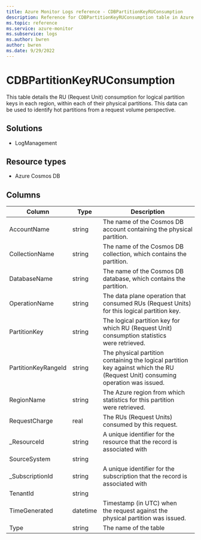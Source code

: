 ```yaml
---
title: Azure Monitor Logs reference - CDBPartitionKeyRUConsumption
description: Reference for CDBPartitionKeyRUConsumption table in Azure Monitor Logs.
ms.topic: reference
ms.service: azure-monitor
ms.subservice: logs
ms.author: bwren
author: bwren
ms.date: 9/29/2022
---
```


# CDBPartitionKeyRUConsumption

 This table details the RU (Request Unit) consumption for logical partition keys in each region, within each of their physical partitions. This data can be used to identify hot partitions from a request volume perspective.

## Solutions

- LogManagement
## Resource types

- Azure Cosmos DB




## Columns

| Column | Type | Description |
| --- | --- | --- |
| AccountName | string | The name of the Cosmos DB account containing the physical partition. |
| CollectionName | string | The name of the Cosmos DB collection, which contains the partition. |
| DatabaseName | string | The name of the Cosmos DB database, which contains the partition. |
| OperationName | string | The data plane operation that consumed RUs (Request Units) for this logical partition key. |
| PartitionKey | string | The logical partition key for which RU (Request Unit) consumption statistics were retrieved. |
| PartitionKeyRangeId | string | The physical partition containing the logical partition key against which the RU (Request Unit) consuming operation was issued. |
| RegionName | string | The Azure region from which statistics for this partition were retrieved. |
| RequestCharge | real | The RUs (Request Units) consumed by this request. |
| _ResourceId | string | A unique identifier for the resource that the record is associated with |
| SourceSystem | string |  |
| _SubscriptionId | string | A unique identifier for the subscription that the record is associated with |
| TenantId | string |  |
| TimeGenerated | datetime | Timestamp (in UTC) when the request against the physical partition was issued. |
| Type | string | The name of the table |
